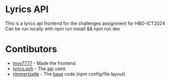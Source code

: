 # Lyrics API

This is a lyrics api frontend for the challenges assignment for HBO-ICT2024
Can be run locally with npm run install && npm run dev

# Contibutors
* [mvv7777](https://github.com/mvv7777) - Made the frontend
* [lyrics.ovh](https://lyrics.ovh/) - The [api](https://api.lyrics.ovh) used.
* [rimmertzelle](https://github.com/rimmertzelle) - The [base](https://github.com/rimmertzelle) code (npm config/file layout)